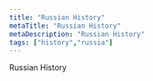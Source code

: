 ```yaml
---
title: "Russian History"
metaTitle: "Russian History"
metaDescription: "Russian History"
tags: ["history","russia"]
---
```


Russian History